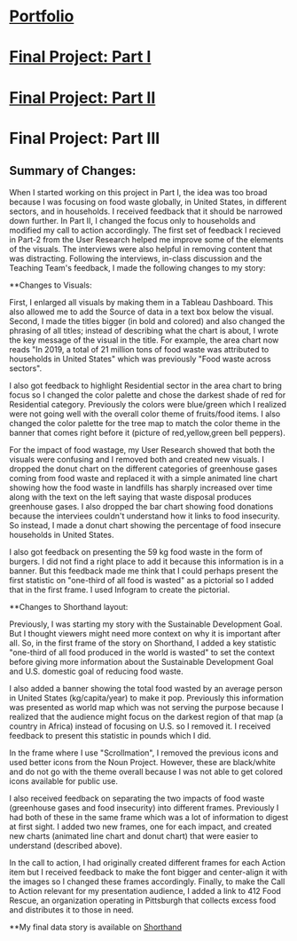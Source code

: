 # [Portfolio](https://mahrukh-k.github.io/Portfolio/)

# [Final Project: Part I](https://mahrukh-k.github.io/Portfolio/Final_Project_Part1_Mahrukh.html)

# [Final Project: Part II](https://mahrukh-k.github.io/Portfolio/Final_Project_Part2_Mahrukh.html)

# Final Project: Part III

## Summary of Changes:
When I started working on this project in Part I, the idea was too broad because I was focusing on food waste globally, in United States, in different sectors, and in households. I received feedback that it should be narrowed down further. In Part II, I changed the focus only to households and modified my call to action accordingly. The first set of feedback I recieved in Part-2 from the User Research helped me improve some of the elements of the visuals. The interviews were also helpful in removing content that was distracting. Following the interviews, in-class discussion and the Teaching Team's feedback, I made the following changes to my story:

**Changes to Visuals:

First, I enlarged all visuals by making them in a Tableau Dashboard. This also allowed me to add the Source of data in a text box below the visual. Second, I made the titles bigger (in bold and colored) and also changed the phrasing of all titles; instead of describing what the chart is about, I wrote the key message of the visual in the title. For example, the area chart now reads "In 2019, a total of 21 million tons of food waste was attributed to households in United States" which was previously "Food waste across sectors".

I also got feedback to highlight Residential sector in the area chart to bring focus so I changed the color palette and chose the darkest shade of red for Residential category. Previously the colors were blue/green which I realized were not going well with the overall color theme of fruits/food items. I also changed the color palette for the tree map to match the color theme in the banner that comes right before it (picture of red,yellow,green bell peppers).

For the impact of food wastage, my User Research showed that both the visuals were confusing and I removed both and created new visuals. I dropped the donut chart on the different categories of greenhouse gases coming from food waste and replaced it with a simple animated line chart showing how the food waste in landfills has sharply increased over time along with the text on the left saying that waste disposal produces greenhouse gases. I also dropped the bar chart showing food donations because the interviees couldn't understand how it links to food insecurity. So instead, I made a donut chart showing the percentage of food insecure households in United States. 

I also got feedback on presenting the 59 kg food waste in the form of burgers. I did not find a right place to add it because this information is in a banner. But this feedback made me think that I could perhaps present the first statistic on "one-third of all food is wasted" as a pictorial so I added that in the first frame. I used Infogram to create the pictorial. 

**Changes to Shorthand layout:

Previously, I was starting my story with the Sustainable Development Goal. But I thought viewers might need more context on why it is important after all. So, in the first frame of the story on Shorthand, I added a key statistic "one-third of all food produced in the world is wasted" to set the context before giving more information about the Sustainable Development Goal and U.S. domestic goal of reducing food waste.

I also added a banner showing the total food wasted by an average person in United States (kg/capita/year) to make it pop. Previously this information was presented as world map which was not serving the purpose because I realized that the audience might focus on the darkest region of that map (a country in Africa) instead of focusing on U.S. so I removed it. I received feedback to present this statistic in pounds which I did. 

In the frame where I use "Scrollmation", I removed the previous icons and used better icons from the Noun Project. However, these are black/white and do not go with the theme overall because I was not able to get colored icons available for public use. 

I also received feedback on separating the two impacts of food waste (greenhouse gases and food insecurity) into different frames. Previously I had both of these in the same frame which was a lot of information to digest at first sight. I added two new frames, one for each impact, and created new charts (animated line chart and donut chart) that were easier to understand (described above).

In the call to action, I had originally created different frames for each Action item but I received feedback to make the font bigger and center-align it with the images so I changed these frames accordingly. Finally, to make the Call to Action relevant for my presentation audience, I added a link to 412 Food Rescue, an organization operating in Pittsburgh that collects excess food and distributes it to those in need. 

**My final data story is available on [Shorthand](https://carnegiemellon.shorthandstories.com/rotten-potatoes/index.html)

